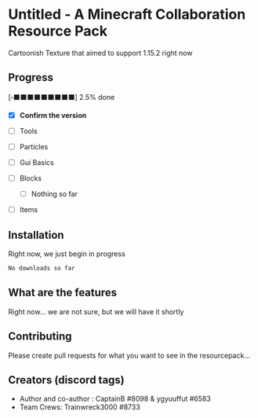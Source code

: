 # Untitled - A Minecraft Collaboration Resource Pack

Cartoonish Texture that aimed to support 1.15.2 right now

## Progress

[:white_small_square::black_large_square::black_large_square::black_large_square::black_large_square::black_large_square::black_large_square::black_large_square::black_large_square::black_large_square:] 2.5% done

- [x] **Confirm the version**

- [ ] Tools

- [ ] Particles

- [ ] Gui Basics

- [ ] Blocks
  - [ ] Nothing so far

- [ ] Items

## Installation

Right now, we just begin in progress

```bash
No downloads so far
```

## What are the features

Right now... we are not sure, but we will have it shortly

## Contributing
Please create pull requests for what you want to see in the resourcepack...

## Creators (discord tags)
- Author and co-author : CaptainB #8098 & ygyuuffut #6583
- Team Crews: Trainwreck3000 #8733

